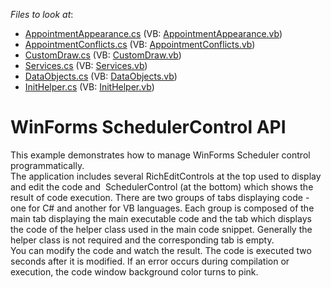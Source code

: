 <!-- default file list -->
*Files to look at*:

* [AppointmentAppearance.cs](./CS/SchedulerAPISample/CodeExamples/AppointmentAppearance.cs) (VB: [AppointmentAppearance.vb](./VB/SchedulerAPISample/CodeExamples/AppointmentAppearance.vb))
* [AppointmentConflicts.cs](./CS/SchedulerAPISample/CodeExamples/AppointmentConflicts.cs) (VB: [AppointmentConflicts.vb](./VB/SchedulerAPISample/CodeExamples/AppointmentConflicts.vb))
* [CustomDraw.cs](./CS/SchedulerAPISample/CodeExamples/CustomDraw.cs) (VB: [CustomDraw.vb](./VB/SchedulerAPISample/CodeExamples/CustomDraw.vb))
* [Services.cs](./CS/SchedulerAPISample/CodeExamples/Services.cs) (VB: [Services.vb](./VB/SchedulerAPISample/CodeExamples/Services.vb))
* [DataObjects.cs](./CS/SchedulerAPISample/SchedulerHelperCode/DataObjects.cs) (VB: [DataObjects.vb](./VB/SchedulerAPISample/SchedulerHelperCode/DataObjects.vb))
* [InitHelper.cs](./CS/SchedulerAPISample/SchedulerHelperCode/InitHelper.cs) (VB: [InitHelper.vb](./VB/SchedulerAPISample/SchedulerHelperCode/InitHelper.vb))
<!-- default file list end -->
# WinForms SchedulerControl API


This example demonstrates how to manage WinForms Scheduler control programmatically.<br />The application includes several RichEditControls at the top used to display and edit the code and  SchedulerControl (at the bottom) which shows the result of code execution. There are two groups of tabs displaying code - one for C# and another for VB languages. Each group is composed of the main tab displaying the main executable code and the tab which displays the code of the helper class used in the main code snippet. Generally the helper class is not required and the corresponding tab is empty.<br />You can modify the code and watch the result. The code is executed two seconds after it is modified. If an error occurs during compilation or execution, the code window background color turns to pink.

<br/>


